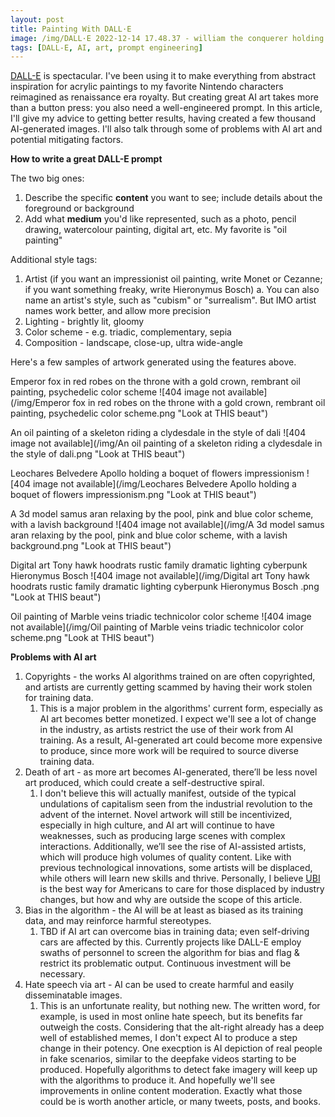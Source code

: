 ```yaml
---
layout: post
title: Painting With DALL·E
image: /img/DALL·E 2022-12-14 17.48.37 - william the conquerer holding a boquet of flowers impressionism.png
tags: [DALL-E, AI, art, prompt engineering]
---
```


[DALL-E](https://openai.com/dall-e-2/) is spectacular. I've been using it to make everything from abstract inspiration for acrylic paintings to my favorite Nintendo characters reimagined as renaissance era royalty. But creating great AI art takes more than a button press: you also need a well-engineered prompt. In this article, I'll give my advice to getting better results, having created a few thousand AI-generated images. I'll also talk through some of problems with AI art and potential mitigating factors.

**How to write a great DALL-E prompt**

The two big ones:
1. Describe the specific **content** you want to see; include details about the foreground or background
2. Add what **medium** you'd like represented, such as a photo, pencil drawing, watercolour painting, digital art, etc. My favorite is "oil painting"

Additional style tags:  
1. Artist (if you want an impressionist oil painting, write Monet or Cezanne; if you want something freaky, write Hieronymus Bosch)
    a. You can also name an artist's style, such as "cubism" or "surrealism". But IMO artist names work better, and allow more precision
2. Lighting - brightly lit, gloomy
3. Color scheme - e.g. triadic, complementary, sepia
4. Composition - landscape, close-up, ultra wide-angle

Here's a few samples of artwork generated using the features above.

Emperor fox in red robes on the throne with a gold crown, rembrant oil painting, psychedelic color scheme
![404 image not available](/img/Emperor fox in red robes on the throne with a gold crown, rembrant oil painting, psychedelic color scheme.png "Look at THIS beaut")

An oil painting of a skeleton riding a clydesdale in the style of dali
![404 image not available](/img/An oil painting of a skeleton riding a clydesdale in the style of dali.png "Look at THIS beaut")

Leochares Belvedere Apollo holding a boquet of flowers impressionism
![404 image not available](/img/Leochares Belvedere Apollo holding a boquet of flowers impressionism.png "Look at THIS beaut")

A 3d model samus aran relaxing by the pool, pink and blue color scheme, with a lavish background
![404 image not available](/img/A 3d model samus aran relaxing by the pool, pink and blue color scheme, with a lavish background.png "Look at THIS beaut")

Digital art Tony hawk hoodrats rustic family dramatic lighting cyberpunk Hieronymus Bosch
![404 image not available](/img/Digital art Tony hawk hoodrats rustic family dramatic lighting cyberpunk Hieronymus Bosch .png "Look at THIS beaut")

Oil painting of Marble veins triadic technicolor color scheme
![404 image not available](/img/Oil painting of Marble veins triadic technicolor color scheme.png "Look at THIS beaut")

**Problems with AI art**
1. Copyrights - the works AI algorithms trained on are often copyrighted, and artists are currently getting scammed by having their work stolen for training data.
    1. This is a major problem in the algorithms' current form, especially as AI art becomes better monetized. I expect we'll see a lot of change in the industry, as artists restrict the use of their work from AI training. As a result, AI-generated art could become more expensive to produce, since more work will be required to source diverse training data.
2. Death of art - as more art becomes AI-generated, there’ll be less novel art produced, which could create a self-destructive spiral.
    1. I don't believe this will actually manifest, outside of the typical undulations of capitalism seen from the industrial revolution to the advent of the internet. Novel artwork will still be incentivized, especially in high culture, and AI art will continue to have weaknesses, such as producing large scenes with complex interactions. Additionally, we’ll see the rise of AI-assisted artists, which will produce high volumes of quality content. Like with previous technological innovations, some artists will be displaced, while others will learn new skills and thrive. Personally, I believe [UBI](https://en.wikipedia.org/wiki/Universal_basic_income) is the best way for Americans to care for those displaced by industry changes, but how and why are outside the scope of this article.
3. Bias in the algorithm - the AI will be at least as biased as its training data, and may reinforce harmful stereotypes.
    1. TBD if AI art can overcome bias in training data; even self-driving cars are affected by this. Currently projects like DALL-E employ swaths of personnel to screen the algorithm for bias and flag & restrict its problematic output. Continuous investment will be necessary.
4. Hate speech via art - AI can be used to create harmful and easily disseminatable images.
    1. This is an unfortunate reality, but nothing new. The written word, for example, is used in most online hate speech, but its benefits far outweigh the costs. Considering that the alt-right already has a deep well of established memes, I don't expect AI to produce a step change in their potency. One execption is AI depiction of real people in fake scenarios, similar to the deepfake videos starting to be produced. Hopefully algorithms to detect fake imagery will keep up with the algorithms to produce it. And hopefully we'll see improvements in online content moderation. Exactly what those could be is worth another article, or many tweets, posts, and books.

